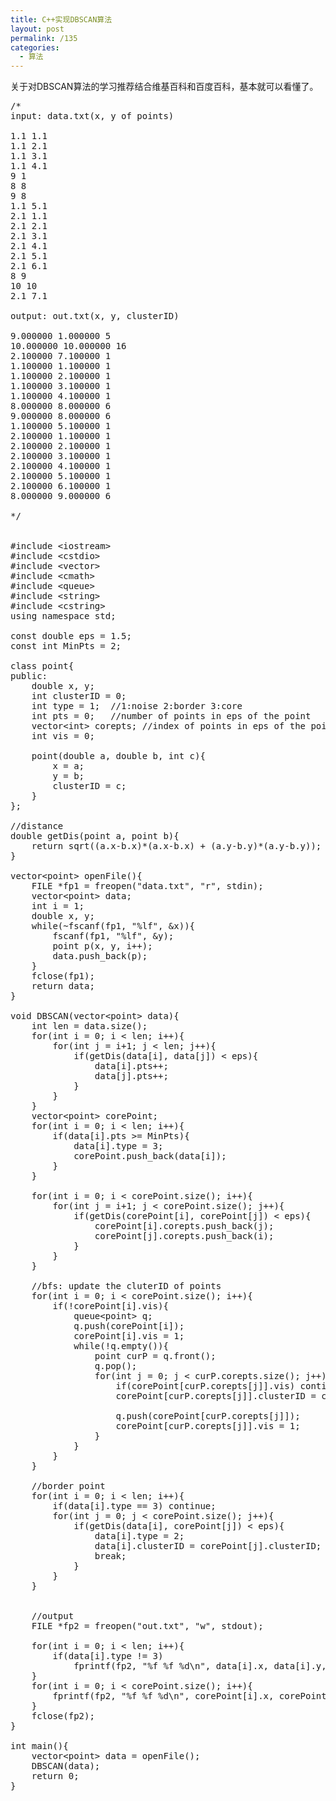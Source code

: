 ```yaml
---
title: C++实现DBSCAN算法
layout: post
permalink: /135
categories:
  - 算法
---
```

关于对DBSCAN算法的学习推荐结合维基百科和百度百科，基本就可以看懂了。

<pre class="brush: cpp; title: ; notranslate" title="">/*
input: data.txt(x, y of points)

1.1 1.1
1.1 2.1
1.1 3.1
1.1 4.1
9 1
8 8
9 8
1.1 5.1
2.1 1.1
2.1 2.1
2.1 3.1
2.1 4.1
2.1 5.1
2.1 6.1
8 9
10 10
2.1 7.1

output: out.txt(x, y, clusterID)

9.000000 1.000000 5
10.000000 10.000000 16
2.100000 7.100000 1
1.100000 1.100000 1
1.100000 2.100000 1
1.100000 3.100000 1
1.100000 4.100000 1
8.000000 8.000000 6
9.000000 8.000000 6
1.100000 5.100000 1
2.100000 1.100000 1
2.100000 2.100000 1
2.100000 3.100000 1
2.100000 4.100000 1
2.100000 5.100000 1
2.100000 6.100000 1
8.000000 9.000000 6

*/


#include &lt;iostream&gt;
#include &lt;cstdio&gt;
#include &lt;vector&gt;
#include &lt;cmath&gt;
#include &lt;queue&gt;
#include &lt;string&gt;
#include &lt;cstring&gt;
using namespace std;

const double eps = 1.5;
const int MinPts = 2;

class point{
public:
    double x, y;
    int clusterID = 0;
    int type = 1;  //1:noise 2:border 3:core
    int pts = 0;   //number of points in eps of the point
    vector&lt;int&gt; corepts; //index of points in eps of the point
    int vis = 0;

    point(double a, double b, int c){
        x = a;
        y = b;
        clusterID = c;
    }
};

//distance
double getDis(point a, point b){
    return sqrt((a.x-b.x)*(a.x-b.x) + (a.y-b.y)*(a.y-b.y));
}

vector&lt;point&gt; openFile(){
    FILE *fp1 = freopen("data.txt", "r", stdin);
    vector&lt;point&gt; data;
    int i = 1;
    double x, y;
    while(~fscanf(fp1, "%lf", &x)){
        fscanf(fp1, "%lf", &y);
        point p(x, y, i++);
        data.push_back(p);
    }
    fclose(fp1);
    return data;
}

void DBSCAN(vector&lt;point&gt; data){
    int len = data.size();
    for(int i = 0; i &lt; len; i++){
        for(int j = i+1; j &lt; len; j++){
            if(getDis(data[i], data[j]) &lt; eps){
                data[i].pts++;
                data[j].pts++;
            }
        }
    }
    vector&lt;point&gt; corePoint;
    for(int i = 0; i &lt; len; i++){
        if(data[i].pts &gt;= MinPts){
            data[i].type = 3;
            corePoint.push_back(data[i]);
        }
    }

    for(int i = 0; i &lt; corePoint.size(); i++){
        for(int j = i+1; j &lt; corePoint.size(); j++){
            if(getDis(corePoint[i], corePoint[j]) &lt; eps){
                corePoint[i].corepts.push_back(j);
                corePoint[j].corepts.push_back(i);
            }
        }
    }

    //bfs: update the cluterID of points
    for(int i = 0; i &lt; corePoint.size(); i++){
        if(!corePoint[i].vis){
            queue&lt;point&gt; q;
            q.push(corePoint[i]);
            corePoint[i].vis = 1;
            while(!q.empty()){
                point curP = q.front();
                q.pop();
                for(int j = 0; j &lt; curP.corepts.size(); j++){
                    if(corePoint[curP.corepts[j]].vis) continue;
                    corePoint[curP.corepts[j]].clusterID = curP.clusterID;

                    q.push(corePoint[curP.corepts[j]]);
                    corePoint[curP.corepts[j]].vis = 1;
                }
            }
        }
    }

    //border point
    for(int i = 0; i &lt; len; i++){
        if(data[i].type == 3) continue;
        for(int j = 0; j &lt; corePoint.size(); j++){
            if(getDis(data[i], corePoint[j]) &lt; eps){
                data[i].type = 2;
                data[i].clusterID = corePoint[j].clusterID;
                break;
            }
        }
    }


    //output
    FILE *fp2 = freopen("out.txt", "w", stdout);

    for(int i = 0; i &lt; len; i++){
        if(data[i].type != 3)
            fprintf(fp2, "%f %f %d\n", data[i].x, data[i].y, data[i].clusterID);
    }
    for(int i = 0; i &lt; corePoint.size(); i++){
        fprintf(fp2, "%f %f %d\n", corePoint[i].x, corePoint[i].y, corePoint[i].clusterID);
    }
    fclose(fp2);
}

int main(){
    vector&lt;point&gt; data = openFile();
    DBSCAN(data);
    return 0;
}
</pre>